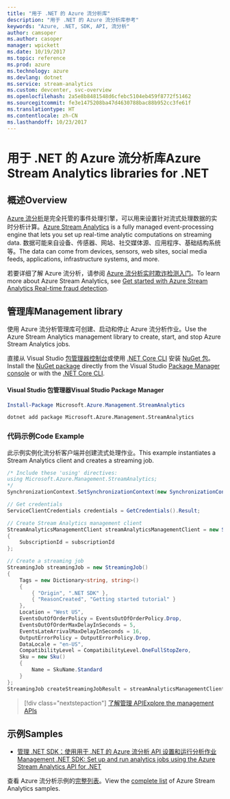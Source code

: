 ```yaml
---
title: "用于 .NET 的 Azure 流分析库"
description: "用于 .NET 的 Azure 流分析库参考"
keywords: "Azure, .NET, SDK, API, 流分析"
author: camsoper
ms.author: casoper
manager: wpickett
ms.date: 10/19/2017
ms.topic: reference
ms.prod: azure
ms.technology: azure
ms.devlang: dotnet
ms.service: stream-analytics
ms.custom: devcenter, svc-overview
ms.openlocfilehash: 2a5e8b8481548d6cfebc5104eb459f8772f51462
ms.sourcegitcommit: fe3e1475208ba47d4630788bac88b952cc3fe61f
ms.translationtype: HT
ms.contentlocale: zh-CN
ms.lasthandoff: 10/23/2017
---
```

# <a name="azure-stream-analytics-libraries-for-net"></a><span data-ttu-id="eb2b5-104">用于 .NET 的 Azure 流分析库</span><span class="sxs-lookup"><span data-stu-id="eb2b5-104">Azure Stream Analytics libraries for .NET</span></span>

## <a name="overview"></a><span data-ttu-id="eb2b5-105">概述</span><span class="sxs-lookup"><span data-stu-id="eb2b5-105">Overview</span></span>

<span data-ttu-id="eb2b5-106">[Azure 流分析](/azure/stream-analytics/stream-analytics-introduction)是完全托管的事件处理引擎，可以用来设置针对流式处理数据的实时分析计算。</span><span class="sxs-lookup"><span data-stu-id="eb2b5-106">[Azure Stream Analytics](/azure/stream-analytics/stream-analytics-introduction) is a fully managed event-processing engine that lets you set up real-time analytic computations on streaming data.</span></span> <span data-ttu-id="eb2b5-107">数据可能来自设备、传感器、网站、社交媒体源、应用程序、基础结构系统等。</span><span class="sxs-lookup"><span data-stu-id="eb2b5-107">The data can come from devices, sensors, web sites, social media feeds, applications, infrastructure systems, and more.</span></span> 

<span data-ttu-id="eb2b5-108">若要详细了解 Azure 流分析，请参阅 [Azure 流分析实时欺诈检测入门](/azure/stream-analytics/stream-analytics-real-time-fraud-detection)。</span><span class="sxs-lookup"><span data-stu-id="eb2b5-108">To learn more about Azure Stream Analytics, see [Get started with Azure Stream Analytics Real-time fraud detection](/azure/stream-analytics/stream-analytics-real-time-fraud-detection).</span></span>


## <a name="management-library"></a><span data-ttu-id="eb2b5-109">管理库</span><span class="sxs-lookup"><span data-stu-id="eb2b5-109">Management library</span></span>

<span data-ttu-id="eb2b5-110">使用 Azure 流分析管理库可创建、启动和停止 Azure 流分析作业。</span><span class="sxs-lookup"><span data-stu-id="eb2b5-110">Use the Azure Stream Analytics management library to create, start, and stop Azure Stream Analytics jobs.</span></span>

<span data-ttu-id="eb2b5-111">直接从 Visual Studio [包管理器控制台][PackageManager]或使用 [.NET Core CLI][DotNetCLI] 安装 [NuGet 包](https://www.nuget.org/packages/Microsoft.Azure.Management.StreamAnalytics)。</span><span class="sxs-lookup"><span data-stu-id="eb2b5-111">Install the [NuGet package](https://www.nuget.org/packages/Microsoft.Azure.Management.StreamAnalytics) directly from the Visual Studio [Package Manager console][PackageManager] or with the [.NET Core CLI][DotNetCLI].</span></span>

#### <a name="visual-studio-package-manager"></a><span data-ttu-id="eb2b5-112">Visual Studio 包管理器</span><span class="sxs-lookup"><span data-stu-id="eb2b5-112">Visual Studio Package Manager</span></span>

```powershell
Install-Package Microsoft.Azure.Management.StreamAnalytics
```

```bash
dotnet add package Microsoft.Azure.Management.StreamAnalytics
```

### <a name="code-example"></a><span data-ttu-id="eb2b5-113">代码示例</span><span class="sxs-lookup"><span data-stu-id="eb2b5-113">Code Example</span></span>

<span data-ttu-id="eb2b5-114">此示例实例化流分析客户端并创建流式处理作业。</span><span class="sxs-lookup"><span data-stu-id="eb2b5-114">This example instantiates a Stream Analytics client and creates a streaming job.</span></span>

```csharp
/* Include these 'using' directives:
using Microsoft.Azure.Management.StreamAnalytics;
*/
SynchronizationContext.SetSynchronizationContext(new SynchronizationContext());

// Get credentials
ServiceClientCredentials credentials = GetCredentials().Result;

// Create Stream Analytics management client
StreamAnalyticsManagementClient streamAnalyticsManagementClient = new StreamAnalyticsManagementClient(credentials)
{
    SubscriptionId = subscriptionId
};

// Create a streaming job
StreamingJob streamingJob = new StreamingJob()
{
    Tags = new Dictionary<string, string>()
    {
        { "Origin", ".NET SDK" },
        { "ReasonCreated", "Getting started tutorial" }
    },
    Location = "West US",
    EventsOutOfOrderPolicy = EventsOutOfOrderPolicy.Drop,
    EventsOutOfOrderMaxDelayInSeconds = 5,
    EventsLateArrivalMaxDelayInSeconds = 16,
    OutputErrorPolicy = OutputErrorPolicy.Drop,
    DataLocale = "en-US",
    CompatibilityLevel = CompatibilityLevel.OneFullStopZero,
    Sku = new Sku()
    {
        Name = SkuName.Standard
    }
};
StreamingJob createStreamingJobResult = streamAnalyticsManagementClient.StreamingJobs.CreateOrReplace(streamingJob, resourceGroupName, streamingJobName);
```

> [!div class="nextstepaction"]
> [<span data-ttu-id="eb2b5-115">了解管理 API</span><span class="sxs-lookup"><span data-stu-id="eb2b5-115">Explore the management APIs</span></span>](/dotnet/api/overview/azure/streamanalytics/management)


## <a name="samples"></a><span data-ttu-id="eb2b5-116">示例</span><span class="sxs-lookup"><span data-stu-id="eb2b5-116">Samples</span></span>

- [<span data-ttu-id="eb2b5-117">管理 .NET SDK：使用用于 .NET 的 Azure 流分析 API 设置和运行分析作业</span><span class="sxs-lookup"><span data-stu-id="eb2b5-117">Management .NET SDK: Set up and run analytics jobs using the Azure Stream Analytics API for .NET</span></span>](/azure/stream-analytics/stream-analytics-dotnet-management-sdk)

<span data-ttu-id="eb2b5-118">查看 Azure 流分析示例的[完整列表](https://azure.microsoft.com/resources/samples/?platform=dotnet&service=stream-analytics)。</span><span class="sxs-lookup"><span data-stu-id="eb2b5-118">View the [complete list](https://azure.microsoft.com/resources/samples/?platform=dotnet&service=stream-analytics) of Azure Stream Analytics samples.</span></span>

[PackageManager]: https://docs.microsoft.com/nuget/tools/package-manager-console
[DotNetCLI]: https://docs.microsoft.com/dotnet/core/tools/dotnet-add-package
